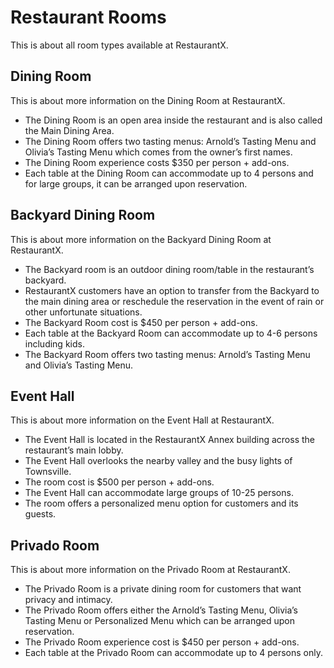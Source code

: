 # Restaurant Rooms

This is about all room types available at RestaurantX.

## Dining Room

This is about more information on the Dining Room at RestaurantX.

- The Dining Room is an open area inside the restaurant and is also called the Main Dining Area.
- The Dining Room offers two tasting menus: Arnold’s Tasting Menu and Olivia’s Tasting Menu which comes from the owner’s first names.
- The Dining Room experience costs $350 per person + add-ons.
- Each table at the Dining Room can accommodate up to 4 persons and for large groups, it can be arranged upon reservation.

## Backyard Dining Room

This is about more information on the Backyard Dining Room at RestaurantX.

- The Backyard room is an outdoor dining room/table in the restaurant’s backyard.
- RestaurantX customers have an option to transfer from the Backyard to the main dining area or reschedule the reservation in the event of rain or other unfortunate situations.
- The Backyard Room cost is $450 per person + add-ons.
- Each table at the Backyard Room can accommodate up to 4-6 persons including kids.
- The Backyard Room offers two tasting menus: Arnold’s Tasting Menu and Olivia’s Tasting Menu.

## Event Hall

This is about more information on the Event Hall at RestaurantX.

- The Event Hall is located in the RestaurantX Annex building across the restaurant’s main lobby.
- The Event Hall overlooks the nearby valley and the busy lights of Townsville.
- The room cost is $500 per person + add-ons.
- The Event Hall can accommodate large groups of 10-25 persons.
- The room offers a personalized menu option for customers and its guests.

## Privado Room

This is about more information on the Privado Room at RestaurantX.

- The Privado Room is a private dining room for customers that want privacy and intimacy.
- The Privado Room offers either the Arnold’s Tasting Menu, Olivia’s Tasting Menu or Personalized Menu which can be arranged upon reservation.
- The Privado Room experience cost is $450 per person + add-ons.
- Each table at the Privado Room can accommodate up to 4 persons only.